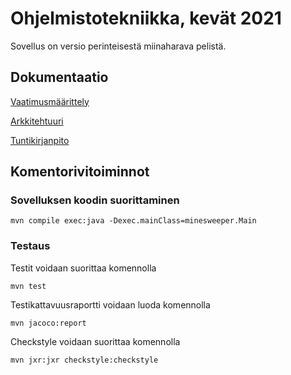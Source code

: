 # Ohjelmistotekniikka, kevät 2021

Sovellus on versio perinteisestä miinaharava pelistä. 

## Dokumentaatio 

[Vaatimusmäärittely](/documentation/maarittelydokumentti.md)

[Arkkitehtuuri](/documentation/arkkitehtuuri.md)

[Tuntikirjanpito](/documentation/tuntikirjanpito.md)



## Komentorivitoiminnot

### Sovelluksen koodin suorittaminen

```
mvn compile exec:java -Dexec.mainClass=minesweeper.Main
```

### Testaus

Testit voidaan suorittaa komennolla

```
mvn test
```

Testikattavuusraportti voidaan luoda komennolla

```
mvn jacoco:report
```

Checkstyle voidaan suorittaa komennolla

```
mvn jxr:jxr checkstyle:checkstyle
```